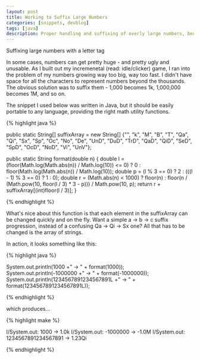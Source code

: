 ```yaml
---
layout: post
title: Working to Suffix Large Numbers
categories: [snippets, devblog]
tags: [java]
description: Proper handling and suffixing of overly large numbers, because we don't always have the space to display 2147483647.
---
```


Suffixing large numbers with a letter tag

In some cases, numbers can get pretty huge - and pretty ugly and unusable. As I built out my incremenetal (read: idle/clicker) game, I ran into the problem of my numbers growing way too big, way too fast. I didn't have space for all the characters to represent numbers beyond the thousands. The obvious solution was to suffix them - 1,000 becomes 1k, 1,000,000 becomes 1M, and so on.

The snippet I used below was written in Java, but it should be easily portable to any language, providing the right math utility functions.

{% highlight java %}

public static String[] suffixArray = new String[] {"", "k", "M", "B", "T", "Qa", "Qi", "Sx", "Sp", "Oc", "No", 
"De", "UnD", "DuD", "TrD", "QaD", "QiD", "SeD", "SpD", "OcD", "NoD", "Vi", "UnV"}; 

public static String format(double n) {
        double l = (floor(Math.log(Math.abs(n)) / Math.log(10)) <= 0) ? 0 : floor(Math.log(Math.abs(n)) / Math.log(10));
        double p = (l % 3 == 0) ? 2 : (((l - 1) % 3 == 0) ? 1 : 0);
        double r = (Math.abs(n) < 1000) ? floor(n) : floor(n / (Math.pow(10, floor(l / 3) * 3 - p))) / Math.pow(10, p);
        return r + suffixArray[(int)floor(l / 3)];
}

{% endhighlight %}
  
What's nice about this function is that each element in the suffixArray can be changed quickly and on the fly. Want a simple a -> b -> c suffix progression, instead of a confusing Qa -> Qi -> Sx one? All that has to be changed is the array of strings.

In action, it looks something like this:

{% highlight java %}

System.out.println(1000 +" -> " +  format(1000));
System.out.println(-1000000 +" -> " +  format(-1000000));
System.out.println(1234567891234567891L +" -> " + format(1234567891234567891L));

{% endhighlight %}

which produces...

{% highlight make %}

I/System.out: 1000 -> 1.0k
I/System.out: -1000000 -> -1.0M
I/System.out: 1234567891234567891 -> 1.23Qi

{% endhighlight %}
